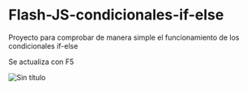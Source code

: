 # Flash-JS-condicionales-if-else
Proyecto para comprobar de manera simple el funcionamiento de los condicionales if-else

Se actualiza con F5

![Sin título](https://user-images.githubusercontent.com/113071685/197646538-6c9d9cf4-fea8-411e-bc74-2c25008cd226.png)
